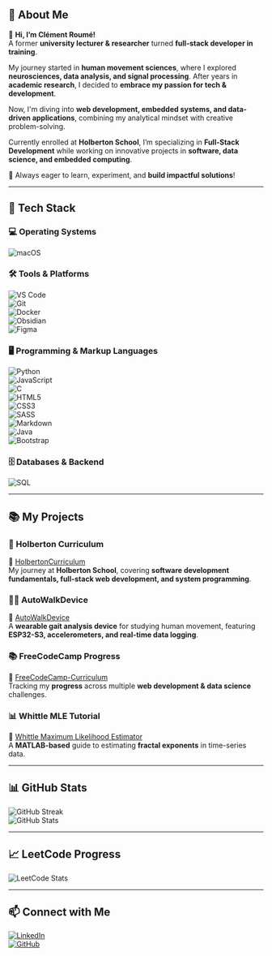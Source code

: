 ## 📝 About Me  

👋 **Hi, I’m Clément Roumé!**  
A former **university lecturer & researcher** turned **full-stack developer in training**.  

My journey started in **human movement sciences**, where I explored **neurosciences, data analysis, and signal processing**. After years in **academic research**, I decided to **embrace my passion for tech & development**.  

Now, I'm diving into **web development, embedded systems, and data-driven applications**, combining my analytical mindset with creative problem-solving.  

Currently enrolled at **Holberton School**, I’m specializing in **Full-Stack Development** while working on innovative projects in **software, data science, and embedded computing**.  

🚀 Always eager to learn, experiment, and **build impactful solutions**!  

---

## 🔨 Tech Stack  

### **💻 Operating Systems**  
![macOS](https://img.shields.io/badge/macOS-000000?style=for-the-badge&logo=apple&logoColor=white)  

### **🛠️ Tools & Platforms**  
![VS Code](https://img.shields.io/badge/VSCode-007ACC?style=for-the-badge&logo=visual-studio-code&logoColor=white)  
![Git](https://img.shields.io/badge/Git-F05032?style=for-the-badge&logo=git&logoColor=white)  
![Docker](https://img.shields.io/badge/Docker-2496ED?style=for-the-badge&logo=docker&logoColor=white)  
![Obsidian](https://img.shields.io/badge/Obsidian-483699?style=for-the-badge&logo=obsidian&logoColor=white)  
![Figma](https://img.shields.io/badge/Figma-F24E1E?style=for-the-badge&logo=figma&logoColor=white)  

### **🖥️ Programming & Markup Languages**  
![Python](https://img.shields.io/badge/Python-3776AB?style=for-the-badge&logo=python&logoColor=white)  
![JavaScript](https://img.shields.io/badge/JavaScript-F7DF1E?style=for-the-badge&logo=javascript&logoColor=black)  
![C](https://img.shields.io/badge/C-00599C?style=for-the-badge&logo=c&logoColor=white)  
![HTML5](https://img.shields.io/badge/HTML5-E34F26?style=for-the-badge&logo=html5&logoColor=white)  
![CSS3](https://img.shields.io/badge/CSS3-1572B6?style=for-the-badge&logo=css3&logoColor=white)  
![SASS](https://img.shields.io/badge/SASS-CC6699?style=for-the-badge&logo=sass&logoColor=white)  
![Markdown](https://img.shields.io/badge/Markdown-000000?style=for-the-badge&logo=markdown&logoColor=white)  
![Java](https://img.shields.io/badge/Java-007396?style=for-the-badge&logo=openjdk&logoColor=white)  
![Bootstrap](https://img.shields.io/badge/Bootstrap-7952B3?style=for-the-badge&logo=bootstrap&logoColor=white)  


### **🗄️ Databases & Backend**  
![SQL](https://img.shields.io/badge/SQL-4479A1?style=for-the-badge&logo=postgresql&logoColor=white) 

---

## 📚 My Projects  

### **🌟 Holberton Curriculum**  
📂 [HolbertonCurriculum](https://github.com/clementroume/HolbertonCurriculum)  
My journey at **Holberton School**, covering **software development fundamentals, full-stack web development, and system programming**.  

### **🚶‍♂️ AutoWalkDevice**  
📂 [AutoWalkDevice](https://github.com/clementroume/AutoWalkDevice)  
A **wearable gait analysis device** for studying human movement, featuring **ESP32-S3, accelerometers, and real-time data logging**.  

### **📚 FreeCodeCamp Progress**  
📂 [FreeCodeCamp-Curriculum](https://github.com/clementroume/FreeCodeCamp-Curriculum)  
Tracking my **progress** across multiple **web development & data science** challenges.  

### **📊 Whittle MLE Tutorial**  
📂 [Whittle Maximum Likelihood Estimator](https://github.com/clementroume/Whittle_maximum_likelihood_estimator_tutorial)  
A **MATLAB-based** guide to estimating **fractal exponents** in time-series data.  

---

## 📊 GitHub Stats  

![GitHub Streak](https://github-readme-streak-stats.herokuapp.com/?user=clementroume&theme=dark&hide_border=true)  
![GitHub Stats](https://github-readme-stats.vercel.app/api?username=clementroume&show_icons=true&theme=dark&hide_border=true)  

---

## 📈 LeetCode Progress  

![LeetCode Stats](https://leetcard.jacoblin.cool/clementroume?theme=dark&font=JetBrains%20Mono)  

---

## 📫 Connect with Me  

[![LinkedIn](https://img.shields.io/badge/LinkedIn-0077B5?style=for-the-badge&logo=linkedin&logoColor=white)](https://www.linkedin.com/in/croume/)  
[![GitHub](https://img.shields.io/badge/GitHub-181717?style=for-the-badge&logo=github&logoColor=white)](https://github.com/clementroume)  
